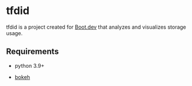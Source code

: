 # tfdid

tfdid is a project created for [Boot.dev](https://boot.dev) that analyzes and visualizes storage usage.

## Requirements

- python 3.9+

- [bokeh](https://docs.bokeh.org/en/latest/docs/first_steps/installation.html)

